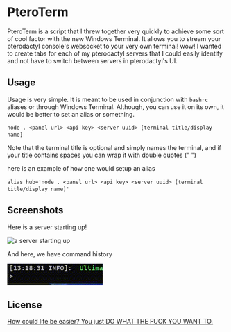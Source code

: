 # PteroTerm

PteroTerm is a script that I threw together very quickly to achieve some sort of cool factor with the new Windows Terminal. It allows you to stream your pterodactyl console's websocket to your very own terminal! wow! I wanted to create tabs for each of my pterodactyl servers that I could easily identify and not have to switch between servers in pterodactyl's UI.

## Usage

Usage is very simple. It is meant to be used in conjunction with `bashrc` aliases or through Windows Terminal. Although, you can use it on its own, it would be better to set an alias or something.

```
node . <panel url> <api key> <server uuid> [terminal title/display name]
```

Note that the terminal title is optional and simply names the terminal, and if your title contains spaces you can wrap it with double quotes (" ")

here is an example of how one would setup an alias

```
alias hub='node . <panel url> <api key> <server uuid> [terminal title/display name]'
```

## Screenshots

Here is a server starting up!

![a server starting up](https://raw.githubusercontent.com/fishermedders/PteroTerm/main/readme_assets/server_startup.gif)

And here, we have command history

![command history](https://raw.githubusercontent.com/fishermedders/PteroTerm/main/readme_assets/command_history.gif)

## License

[How could life be easier? You just DO WHAT THE FUCK YOU WANT TO.](https://github.com/fishermedders/PteroTerm/blob/main/LICENSE.md)
